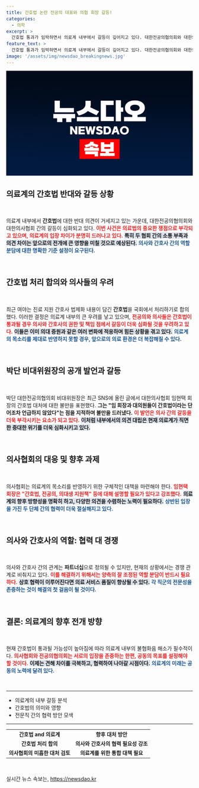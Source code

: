 ```yaml
---
title: 간호법 논란 전공의 대표와 의협 회장 갈등!
categories:
  - 의학
excerpt: >
  간호법 통과가 임박하면서 의료계 내부에서 갈등이 깊어지고 있다. 대한전공의협의회와 대한의사협회 수장들이 간호법 대처 문제로 충돌하며 분열의 조짐을 보이고 있다. 과연 이 갈등은 의료계의 어떤 미래를 예고할까?
feature_text: >
  간호법 통과가 임박하면서 의료계 내부에서 갈등이 깊어지고 있다. 대한전공의협의회와 대한의사협회 수장들이 간호법 대처 문제로 충돌하며 분열의 조짐을 보이고 있다. 과연 이 갈등은 의료계의 어떤 미래를 예고할까?
image: '/assets/img/newsdao_breakingnews.jpg'
---
```


<p><img src="/assets/img/newsdao_breakingnews.jpg" alt="koreaapp 속보" /></p>

<h2 data-ke-size="size26">의료계의 간호법 반대와 갈등 상황</h2>

<p data-ke-size="size16">&nbsp;</p>

<p>의료계 내부에서 <b>간호법</b>에 대한 반대 의견이 거세지고 있는 가운데, 대한전공의협의회와 대한의사협회 간의 갈등이 심화되고 있다. <b><span style="color: #ee2323;">이번 사건은 의료법의 중요한 쟁점으로 부각되고 있으며, 의료계의 입장 차이가 분명히 드러나고 있다.</span></b> <b><span style="background-color: #21538527;">특히 두 협회 간의 소통 부족과 의견 차이는 앞으로의 전개에 큰 영향을 미칠 것으로 예상된다.</span></b> <b><span style="color: #1a5490;">의사와 간호사 간의 역할 분담에 대한 명확한 기준 설정이 요구된다.</span></b> </p>

<p data-ke-size="size16">&nbsp;</p>

<h2 data-ke-size="size26">간호법 처리 합의와 의사들의 우려</h2>

<p data-ke-size="size16">&nbsp;</p>

<p>최근 여야는 진료 지원 간호사 법제화 내용이 담긴 <b>간호법</b>을 국회에서 처리하기로 합의했다. 이러한 결정은 의료계 내부의 큰 우려를 낳고 있으며, <b><span style="color: #ee2323;">전공의와 의사들은 간호법이 통과될 경우 의사와 간호사의 권한 및 책임 점에서 갈등이 더욱 심화될 것을 우려하고 있다.</span></b> <b><span style="background-color: #21538527;">이들은 이미 의대 증원과 같은 여러 변화에 적응하며 힘든 상황을 겪고 있다.</span></b> <b><span style="color: #1a5490;">의료계의 목소리를 제대로 반영하지 못할 경우, 앞으로의 의료 환경은 더 복잡해질 수 있다.</span></b> </p>

<p data-ke-size="size16">&nbsp;</p>

<h2 data-ke-size="size26">박단 비대위원장의 공개 발언과 갈등</h2>

<p data-ke-size="size16">&nbsp;</p>

<p>박단 대한전공의협의회 비대위원장은 최근 SNS에 올린 글에서 대한의사협회 임현택 회장의 간호법 대처에 대한 불만을 표현했다. <b>그는 "임 회장과 대의원들이 간호법이라는 단어조차 언급하지 않았다"는 점을 지적하며 불만을 드러냈다.</b> <b><span style="color: #ee2323;">이 발언은 의사 간의 갈등을 더욱 부각시키는 요소가 되고 있다.</span></b> <b><span style="background-color: #21538527;">이처럼 내부에서의 의견 대립은 현재 의료계가 직면한 중대한 위기를 더욱 심화시키고 있다.</span></b> </p>

<p data-ke-size="size16">&nbsp;</p>

<h2 data-ke-size="size26">의사협회의 대응 및 향후 과제</h2>

<p data-ke-size="size16">&nbsp;</p>

<p>의사협회는 의료계의 목소리를 반영하기 위한 구체적인 대책을 마련해야 한다. <b><span style="color: #ee2323;">임현택 회장은 "간호법, 전공의, 의대생 지원책" 등에 대해 설명할 필요가 있다고 강조했다.</span></b> <b><span style="background-color: #21538527;">의료계의 향후 방향성을 명확히 하고, 다양한 의견을 수렴하는 노력이 필요하다.</span></b> <b><span style="color: #1a5490;">상반된 입장을 가진 두 단체 간의 협력이 더욱 절실해지고 있다.</span></b> </p>

<p data-ke-size="size16">&nbsp;</p>

<h2 data-ke-size="size26">의사와 간호사의 역할: 협력 대 경쟁</h2>

<p data-ke-size="size16">&nbsp;</p>

<p>의사와 간호사 간의 관계는 <b>파트너십</b>으로 정의될 수 있지만, 현재의 상황에서는 경쟁 관계로 비춰지고 있다. <b><span style="color: #ee2323;">이를 해결하기 위해서는 양측의 잘 조정된 역할 분담이 반드시 필요하다.</span></b> <b><span style="background-color: #21538527;">상호 협력이 이루어진다면 의료 서비스 품질이 향상될 수 있다.</span></b> <b><span style="color: #1a5490;">각 직군의 전문성을 존중하는 것이 해결의 첫 걸음이 될 것이다.</span></b> </p>

<p data-ke-size="size16">&nbsp;</p>

<h2 data-ke-size="size26">결론: 의료계의 향후 전개 방향</h2>

<p data-ke-size="size16">&nbsp;</p>

<p>현재 간호법이 통과될 가능성이 높아짐에 따라 의료계 내부의 불협화음 해소가 필수적이다. <b><span style="color: #ee2323;">의사협회와 전공의협의회는 서로의 입장을 존중하는 한편, 공동의 목표를 설정해야 할 것이다.</span></b> <b><span style="background-color: #21538527;">이제는 견해 차이를 극복하고, 협력하여 나아갈 시점이다.</span></b> <b><span style="color: #1a5490;">의료계의 미래는 공동의 노력에 달려 있다.</span></b> </p>

<p data-ke-size="size16">&nbsp;</p>

<hr /> 

<ul> 
<li>의료계의 내부 갈등 분석</li> 
<li>간호법의 의미와 영향</li> 
<li>전문직 간의 협력 방안 모색</li> 
</ul> 

<hr /> 

<table style="width: 100%; border-collapse: collapse;"> 
<tr> 
<td style="text-align: center; height: 17px;"><b>간호법 and 의료계</b></td> 
<td style="text-align: center; height: 17px;"><b>향후 대처 방안</b></td> 
</tr> 
<tr> 
<td style="text-align: center; height: 17px;"><b>간호법 처리 합의</b></td> 
<td style="text-align: center; height: 17px;"><b>의사와 간호사의 협력 필요성 강조</b></td> 
</tr> 
<tr> 
<td style="text-align: center; height: 17px;"><b>의사협회의 미흡한 대처 검토</b></td> 
<td style="text-align: center; height: 17px;"><b>의료계를 위한 통합 대책 필요</b></td> 
</tr> 
</table>

<p data-ke-size="size16">&nbsp;</p>
실시간 뉴스 속보는, <a href="https://newsdao.kr" rel="dofollow">https://newsdao.kr</a>


